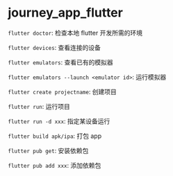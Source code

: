 # journey_app_flutter

`flutter doctor`: 检查本地 flutter 开发所需的环境

`flutter devices`: 查看连接的设备

`flutter emulators`: 查看已有的模拟器

`flutter emulators --launch <emulator id>`: 运行模拟器

`flutter create projectname`: 创建项目

`flutter run`: 运行项目

`flutter run -d xxx`: 指定某设备运行

`flutter build apk/ipa`: 打包 app

`flutter pub get`: 安装依赖包

`flutter pub add xxx`: 添加依赖包
